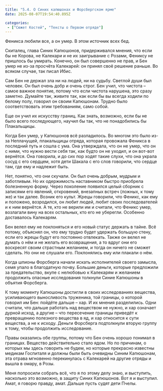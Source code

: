 ```yaml
---
title: "5.4. О Синих капюшонах и Форсбергском ярме"
date: 2025-08-07T19:54:40.895Z

categories:
 - ["Сюжет Костей", "Тексты о Первом отряде"]
---
```


Феникса любили все, а он умер. В этом источник всех бед.

Скиталец, глава Синих Капюшонов, придерживался мнения, что если бы не
Корова, не Калекари и не их заигрывание с Розами, Фениксу не пришлось бы
умирать. Конечно, он был совершенно не прав, и Бен умер не из-за
просчёта Калекарей: он принял своё решение раньше. Во всяком случае, так
писал Ибис.

Сам Бен не держал зла ни на людей, ни на судьбу. Светлой души был
человек. Он был очень добр и очень строг. Бен учил, что чистота – самое
важное понятие, потому что если чистота нарушена, это сразу заметно.
Думайте так, живите так, как если бы вы всегда ходили по белому полу,
говорил он своим Капюшонам. Трудно было соответствовать этим
требованиям, само собой.

Еще он учил их искусству границ. Как знать, возможно, если бы не было
всего последующего, научил бы так, что не понадобились бы Плакальщицы.

Когда Бен умер, у Капюшонов всё разладилось. Во многом это было из-за
Неплачущей, плакальщицы отряда, которая провожала Феникса в последний
путь и сошла с ума. Она утверждала, что он не умер, что он с ними, что
нужно вести себя так, как будто он не уходил, и он вот-вот вернётся. Она
говорила, и до сих пор ходят такие слухи, что она украла сосуд с его
сердцем, хотя дети Шакала с его слов говорили, что сердце там, где ему и
надлежит быть.

Нет, понятно, что они скучали. Он был очень добрым, мудрым и заботливым.
Но их одержимость наставником быстро приобрела болезненную форму. Через
поколение появился целый сборник с записями его явлений, откровений,
внезапных встреч (ложных, к тому же) и так далее. Возник его культ.
Жрецы говорили, что Феникс, как ему и положено, возродился, он любит
людей, любит своих последователей и к ним вернётся. А те, кто не верили
им и считали, что Феникс умер, возлагали вину на всех остальных, кто его
не уберегли. Особенно доставалось Калекарям.

Бен велел ему не поклоняться и его новый статус держать в тайне. Всё
потому, объяснял он, что ему трудно будет удержать большую стену, если
его жрецы будут его постоянно отвлекать. Также он велел не думать о нём
и не желать его возвращения, а то вдруг они его воскресят своим
страстным желанием, и тогда он ничего не сможет сделать. Но они не
слушали его. Поклонялись ему или плакали о нём.

Когда шпионы Форсберга начали искать исполнителей своего замысла, семя
упало в благодатную почву. Большие деньги, которые предложили за
предательство, вкупе с нелюбовью к Калекарям и желанием продолжить
опасные исследования толкнули Синие Капюшоны в объятия Форсберга.

К тому моменту Капюшоны достигли в своих исследованиях вещества,
усиливающего выносливость труженика, той границы, о которой говорил им
Бен: пойдёте дальше – хар. И их мнения разделились. Одни считали, что
дальше работать над веществом не нужно, и хар означает дурной исход, а
другие – что пересечение границы приведёт к превращению полезного
вещества в яд, и хар относится к сути вещества, а не к исходу. Деньги
Форсберга подтолкнули вторую группу к тому, чтобы продолжить
исследование.

Правы оказались обе группы, потому что Бен очень хорошо понимал в
границах. Вещество действительно стало ядом. Но по причинам, о которых
мы здесь говорить не будем, но которые прекрасно известны медикам
Госпиталя и должны были быть очевидны Синим Капюшонам, эта отрава
мгновенно перекинулась с Калекарей на другие отряды и вышла в омару, в
Розы.

Меня попросили собрать всё, что я по этому делу знаю, и выступить,
насколько это возможно, в защиту Синих Капюшонов. Вот я и выступил.
Амат, я говорю правду, амат. Дальше пусть судят дети Пчелы.
